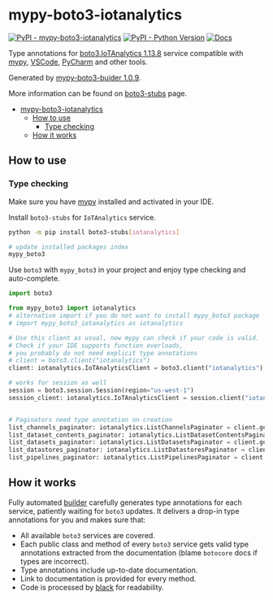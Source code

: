 # mypy-boto3-iotanalytics

[![PyPI - mypy-boto3-iotanalytics](https://img.shields.io/pypi/v/mypy-boto3-iotanalytics.svg?color=blue)](https://pypi.org/project/mypy-boto3-iotanalytics)
[![PyPI - Python Version](https://img.shields.io/pypi/pyversions/mypy-boto3-iotanalytics.svg?color=blue)](https://pypi.org/project/mypy-boto3-iotanalytics)
[![Docs](https://img.shields.io/readthedocs/mypy-boto3-builder.svg?color=blue)](https://mypy-boto3-builder.readthedocs.io/)

Type annotations for
[boto3.IoTAnalytics 1.13.8](https://boto3.amazonaws.com/v1/documentation/api/1.13.8/reference/services/iotanalytics.html#IoTAnalytics) service
compatible with [mypy](https://github.com/python/mypy), [VSCode](https://code.visualstudio.com/),
[PyCharm](https://www.jetbrains.com/pycharm/) and other tools.

Generated by [mypy-boto3-buider 1.0.9](https://github.com/vemel/mypy_boto3_builder).

More information can be found on [boto3-stubs](https://pypi.org/project/boto3-stubs/) page.

- [mypy-boto3-iotanalytics](#mypy-boto3-iotanalytics)
  - [How to use](#how-to-use)
    - [Type checking](#type-checking)
  - [How it works](#how-it-works)

## How to use

### Type checking

Make sure you have [mypy](https://github.com/python/mypy) installed and activated in your IDE.

Install `boto3-stubs` for `IoTAnalytics` service.

```bash
python -m pip install boto3-stubs[iotanalytics]

# update installed packages index
mypy_boto3
```

Use `boto3` with `mypy_boto3` in your project and enjoy type checking and auto-complete.

```python
import boto3

from mypy_boto3 import iotanalytics
# alternative import if you do not want to install mypy_boto3 package
# import mypy_boto3_iotanalytics as iotanalytics

# Use this client as usual, now mypy can check if your code is valid.
# Check if your IDE supports function overloads,
# you probably do not need explicit type annotations
# client = boto3.client("iotanalytics")
client: iotanalytics.IoTAnalyticsClient = boto3.client("iotanalytics")

# works for session as well
session = boto3.session.Session(region="us-west-1")
session_client: iotanalytics.IoTAnalyticsClient = session.client("iotanalytics")


# Paginators need type annotation on creation
list_channels_paginator: iotanalytics.ListChannelsPaginator = client.get_paginator("list_channels")
list_dataset_contents_paginator: iotanalytics.ListDatasetContentsPaginator = client.get_paginator("list_dataset_contents")
list_datasets_paginator: iotanalytics.ListDatasetsPaginator = client.get_paginator("list_datasets")
list_datastores_paginator: iotanalytics.ListDatastoresPaginator = client.get_paginator("list_datastores")
list_pipelines_paginator: iotanalytics.ListPipelinesPaginator = client.get_paginator("list_pipelines")
```

## How it works

Fully automated [builder](https://github.com/vemel/mypy_boto3_builder) carefully generates
type annotations for each service, patiently waiting for `boto3` updates. It delivers
a drop-in type annotations for you and makes sure that:

- All available `boto3` services are covered.
- Each public class and method of every `boto3` service gets valid type annotations
  extracted from the documentation (blame `botocore` docs if types are incorrect).
- Type annotations include up-to-date documentation.
- Link to documentation is provided for every method.
- Code is processed by [black](https://github.com/psf/black) for readability.